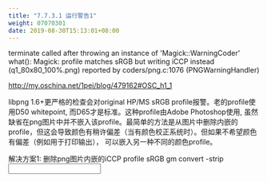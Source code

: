 ```yaml
---
title: "7.7.3.1 运行警告1"
weight: 07070301
date: 2019-08-30T15:13:01+08:00
---
```

terminate called after throwing an instance of 'Magick::WarningCoder'
  what():  Magick: profile matches sRGB but writing iCCP instead (q1_80x80_100%.png) reported by coders/png.c:1076 (PNGWarningHandler)

<http://my.oschina.net/1pei/blog/479162#OSC_h1_1>

libpng 1.6+更严格的检查会对original HP/MS sRGB profile报警。老的profile使用D50 whitepoint, 而D65才是标准。这种profile由Adobe Photoshop使用, 虽然缺省在png图片中并不嵌入该profile。最简单的方法是从图片中删除内嵌的profile，但这会导致颜色有稍许偏差（当有颜色校正系统时）。但如果不希望颜色有偏差（例如用于打印输出）， 可以嵌入另一种不同的颜色profile。

解决方案1: 删除png图片内嵌的iCCP profile sRGB
gm convert -strip <input filename> <output filename>
